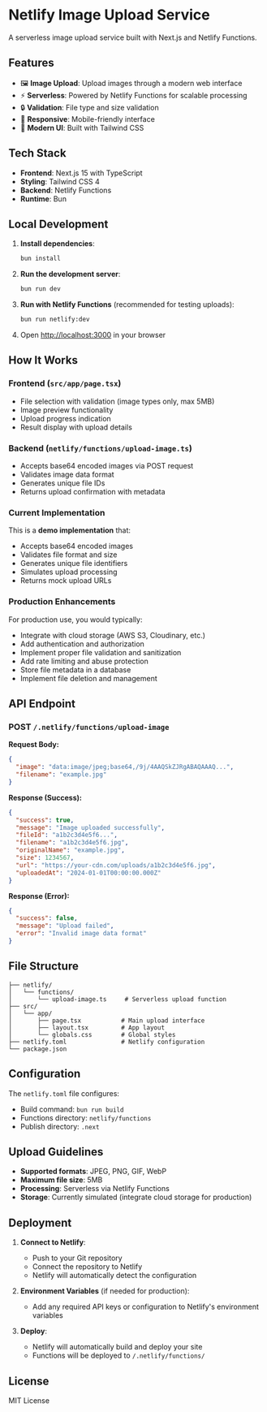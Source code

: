 # Netlify Image Upload Service

A serverless image upload service built with Next.js and Netlify Functions.

## Features

- 🖼️ **Image Upload**: Upload images through a modern web interface
- ⚡ **Serverless**: Powered by Netlify Functions for scalable processing
- 🔒 **Validation**: File type and size validation
- 📱 **Responsive**: Mobile-friendly interface
- 🎨 **Modern UI**: Built with Tailwind CSS

## Tech Stack

- **Frontend**: Next.js 15 with TypeScript
- **Styling**: Tailwind CSS 4
- **Backend**: Netlify Functions
- **Runtime**: Bun

## Local Development

1. **Install dependencies**:
   ```bash
   bun install
   ```

2. **Run the development server**:
   ```bash
   bun run dev
   ```

3. **Run with Netlify Functions** (recommended for testing uploads):
   ```bash
   bun run netlify:dev
   ```

4. Open [http://localhost:3000](http://localhost:3000) in your browser

## How It Works

### Frontend (`src/app/page.tsx`)
- File selection with validation (image types only, max 5MB)
- Image preview functionality
- Upload progress indication
- Result display with upload details

### Backend (`netlify/functions/upload-image.ts`)
- Accepts base64 encoded images via POST request
- Validates image data format
- Generates unique file IDs
- Returns upload confirmation with metadata

### Current Implementation
This is a **demo implementation** that:
- Accepts base64 encoded images
- Validates file format and size
- Generates unique file identifiers
- Simulates upload processing
- Returns mock upload URLs

### Production Enhancements
For production use, you would typically:
- Integrate with cloud storage (AWS S3, Cloudinary, etc.)
- Add authentication and authorization
- Implement proper file validation and sanitization
- Add rate limiting and abuse protection
- Store file metadata in a database
- Implement file deletion and management

## API Endpoint

### POST `/.netlify/functions/upload-image`

**Request Body:**
```json
{
  "image": "data:image/jpeg;base64,/9j/4AAQSkZJRgABAQAAAQ...",
  "filename": "example.jpg"
}
```

**Response (Success):**
```json
{
  "success": true,
  "message": "Image uploaded successfully",
  "fileId": "a1b2c3d4e5f6...",
  "filename": "a1b2c3d4e5f6.jpg",
  "originalName": "example.jpg",
  "size": 1234567,
  "url": "https://your-cdn.com/uploads/a1b2c3d4e5f6.jpg",
  "uploadedAt": "2024-01-01T00:00:00.000Z"
}
```

**Response (Error):**
```json
{
  "success": false,
  "message": "Upload failed",
  "error": "Invalid image data format"
}
```

## File Structure

```
├── netlify/
│   └── functions/
│       └── upload-image.ts     # Serverless upload function
├── src/
│   └── app/
│       ├── page.tsx           # Main upload interface
│       ├── layout.tsx         # App layout
│       └── globals.css        # Global styles
├── netlify.toml               # Netlify configuration
└── package.json
```

## Configuration

The `netlify.toml` file configures:
- Build command: `bun run build`
- Functions directory: `netlify/functions`
- Publish directory: `.next`

## Upload Guidelines

- **Supported formats**: JPEG, PNG, GIF, WebP
- **Maximum file size**: 5MB
- **Processing**: Serverless via Netlify Functions
- **Storage**: Currently simulated (integrate cloud storage for production)

## Deployment

1. **Connect to Netlify**:
   - Push to your Git repository
   - Connect the repository to Netlify
   - Netlify will automatically detect the configuration

2. **Environment Variables** (if needed for production):
   - Add any required API keys or configuration to Netlify's environment variables

3. **Deploy**:
   - Netlify will automatically build and deploy your site
   - Functions will be deployed to `/.netlify/functions/`

## License

MIT License
